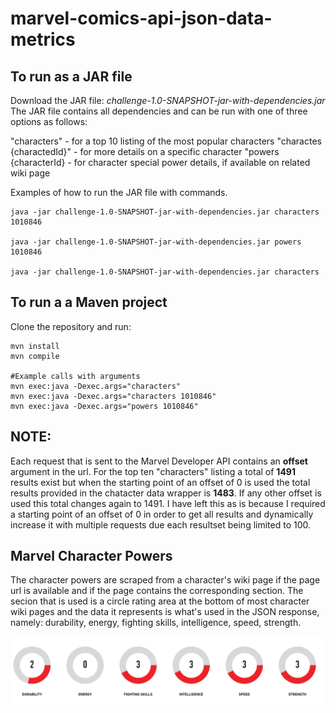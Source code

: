# marvel-comics-api-json-data-metrics

## To run as a JAR file

Download the JAR file: *challenge-1.0-SNAPSHOT-jar-with-dependencies.jar*
The JAR file contains all dependencies and can be run with one of three options as follows:


"characters"              - for a top 10 listing of the most popular characters
"charactes {charactedId}" - for more details on a specific character
"powers {characterId}     - for character special power details, if available on related wiki page

Examples of how to run the JAR file with commands.


```shell
java -jar challenge-1.0-SNAPSHOT-jar-with-dependencies.jar characters 1010846

java -jar challenge-1.0-SNAPSHOT-jar-with-dependencies.jar powers 1010846

java -jar challenge-1.0-SNAPSHOT-jar-with-dependencies.jar characters
```

## To run a a Maven project
Clone the repository and run:

```shell
mvn install
mvn compile

#Example calls with arguments
mvn exec:java -Dexec.args="characters"
mvn exec:java -Dexec.args="characters 1010846"
mvn exec:java -Dexec.args="powers 1010846"
```
## NOTE:
Each request that is sent to the Marvel Developer API contains an **offset** argument in the url. For the top ten "characters" listing a total of **1491** results exist but when the starting point of an offset of 0 is used the total results provided in the chatacter data wrapper is **1483**. If any other offset is used this total changes again to 1491. I have left this as is because I required a starting point of an offset of 0 in order to get all results and dynamically increase it with multiple requests due each resultset being limited to 100.


## Marvel Character Powers
The character powers are scraped from a character's wiki page if the page url is available and if the page contains the corresponding section. The secion that is used is a circle rating area at the bottom of most character wiki pages and the data it represents is what's used in the JSON response, namely: durability, energy, fighting skills, intelligence, speed, strength.

![alt text](Marvel_Character_Powers.png "Character Power Ratings")
